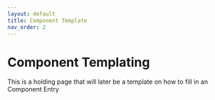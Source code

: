 ```yaml
---
layout: default
title: Component Template
nav_order: 2
---
```

# Component Templating

This is a holding page that will later be a template on how to fill in an Component Entry